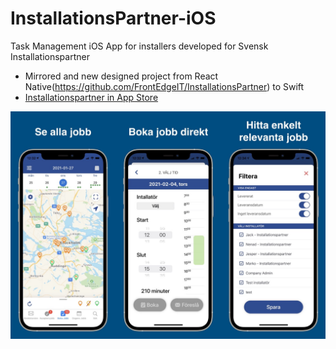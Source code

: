 # InstallationsPartner-iOS
Task Management iOS App for installers
developed for Svensk Installationspartner

- Mirrored and new designed project from React Native(https://github.com/FrontEdgeIT/InstallationsPartner) to Swift
- [Installationspartner in App Store](https://apps.apple.com/se/app/installationspartner/id1400502758)

![app store image](/README/app_store_image.JPG)
